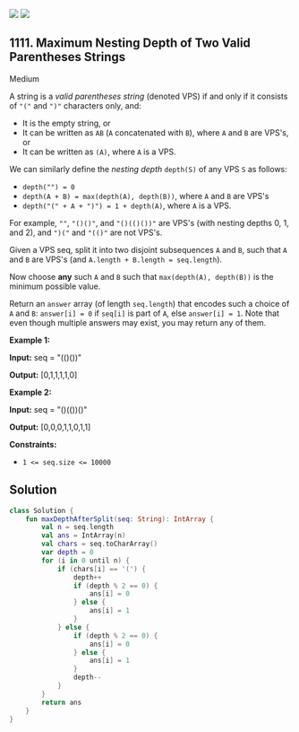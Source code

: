 [![](https://img.shields.io/github/stars/javadev/LeetCode-in-Kotlin?label=Stars&style=flat-square)](https://github.com/javadev/LeetCode-in-Kotlin)
[![](https://img.shields.io/github/forks/javadev/LeetCode-in-Kotlin?label=Fork%20me%20on%20GitHub%20&style=flat-square)](https://github.com/javadev/LeetCode-in-Kotlin/fork)

## 1111\. Maximum Nesting Depth of Two Valid Parentheses Strings

Medium

A string is a _valid parentheses string_ (denoted VPS) if and only if it consists of `"("` and `")"` characters only, and:

*   It is the empty string, or
*   It can be written as `AB` (`A` concatenated with `B`), where `A` and `B` are VPS's, or
*   It can be written as `(A)`, where `A` is a VPS.

We can similarly define the _nesting depth_ `depth(S)` of any VPS `S` as follows:

*   `depth("") = 0`
*   `depth(A + B) = max(depth(A), depth(B))`, where `A` and `B` are VPS's
*   `depth("(" + A + ")") = 1 + depth(A)`, where `A` is a VPS.

For example, `""`, `"()()"`, and `"()(()())"` are VPS's (with nesting depths 0, 1, and 2), and `")("` and `"(()"` are not VPS's.

Given a VPS seq, split it into two disjoint subsequences `A` and `B`, such that `A` and `B` are VPS's (and `A.length + B.length = seq.length`).

Now choose **any** such `A` and `B` such that `max(depth(A), depth(B))` is the minimum possible value.

Return an `answer` array (of length `seq.length`) that encodes such a choice of `A` and `B`: `answer[i] = 0` if `seq[i]` is part of `A`, else `answer[i] = 1`. Note that even though multiple answers may exist, you may return any of them.

**Example 1:**

**Input:** seq = "(()())"

**Output:** [0,1,1,1,1,0]

**Example 2:**

**Input:** seq = "()(())()"

**Output:** [0,0,0,1,1,0,1,1]

**Constraints:**

*   `1 <= seq.size <= 10000`

## Solution

```kotlin
class Solution {
    fun maxDepthAfterSplit(seq: String): IntArray {
        val n = seq.length
        val ans = IntArray(n)
        val chars = seq.toCharArray()
        var depth = 0
        for (i in 0 until n) {
            if (chars[i] == '(') {
                depth++
                if (depth % 2 == 0) {
                    ans[i] = 0
                } else {
                    ans[i] = 1
                }
            } else {
                if (depth % 2 == 0) {
                    ans[i] = 0
                } else {
                    ans[i] = 1
                }
                depth--
            }
        }
        return ans
    }
}
```